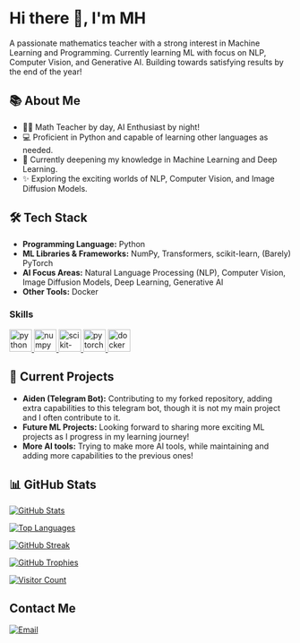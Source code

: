 # Hi there 👋, I'm MH

A passionate mathematics teacher with a strong interest in Machine Learning and Programming. Currently learning ML with focus on NLP, Computer Vision, and Generative AI. Building towards satisfying results by the end of the year!

## 📚 About Me

*   👨‍🏫 Math Teacher by day, AI Enthusiast by night!
*   💻 Proficient in Python and capable of learning other languages as needed.
*   🌱 Currently deepening my knowledge in Machine Learning and Deep Learning.
*   ✨ Exploring the exciting worlds of NLP, Computer Vision, and Image Diffusion Models.

## 🛠️ Tech Stack

*   **Programming Language:** Python
*   **ML Libraries & Frameworks:** NumPy, Transformers, scikit-learn, (Barely) PyTorch
*   **AI Focus Areas:** Natural Language Processing (NLP), Computer Vision, Image Diffusion Models, Deep Learning, Generative AI
*   **Other Tools:** Docker

### Skills
<p align="left">
  <a href="https://www.python.org" target="_blank" rel="noreferrer">
    <img src="https://raw.githubusercontent.com/marwin1991/profile-technology-icons/refs/heads/main/icons/python.png" alt="python" width="40" height="40"/>
  </a>
  <a href="https://numpy.org/" target="_blank" rel="noreferrer">
    <img src="https://raw.githubusercontent.com/marwin1991/profile-technology-icons/refs/heads/main/icons/numpy.png" alt="numpy" width="40" height="40"/>
  </a>
  <a href="https://scikit-learn.org/" target="_blank" rel="noreferrer">
    <img src="https://upload.wikimedia.org/wikipedia/commons/0/05/Scikit_learn_logo_small.svg" alt="scikit-learn" width="40" height="40"/>
  </a>
  <a href="https://pytorch.org/" target="_blank" rel="noreferrer">
    <img src="https://www.vectorlogo.zone/logos/pytorch/pytorch-icon.svg" alt="pytorch" width="40" height="40"/>
  </a>
   <a href="https://www.docker.com/" target="_blank" rel="noreferrer">
    <img src="https://raw.githubusercontent.com/marwin1991/profile-technology-icons/refs/heads/main/icons/docker.png" alt="docker" width="40" height="40"/>
  </a>

</p>

## 🔭 Current Projects

*   **Aiden (Telegram Bot):** Contributing to my forked repository, adding extra capabilities to this telegram bot, though it is not my main project and I often contribute to it.
*   **Future ML Projects:** Looking forward to sharing more exciting ML projects as I progress in my learning journey!
*   **More AI tools:** Trying to make more AI tools, while maintaining and adding more capabilities to the previous ones!

## 📊 GitHub Stats

[![GitHub Stats](https://github-readme-stats.vercel.app/api?username=soymh&show_icons=true&theme=dark)](https://github.com/soymh)

[![Top Languages](https://github-readme-stats.vercel.app/api/top-langs/?username=soymh&layout=compact&theme=dark)](https://github.com/soymh)

[![GitHub Streak](https://github-readme-streak-stats.herokuapp.com/?user=soymh&theme=dark)](https://github.com/soymh)

[![GitHub Trophies](https://github-profile-trophy.vercel.app/?username=soymh&theme=dark)](https://github.com/ryo-ma/github-profile-trophy)

[![Visitor Count](https://komarev.com/ghpvc/?username=soymh&label=Profile%20Views&color=brightgreen)](https://github.com/soymh)

## Contact Me

[![Email](https://img.shields.io/badge/Email-176279314%2Bsoymh%40users.noreply.github.com-informational?style=flat&logo=gmail&logoColor=white&color=28a745)](mailto:176279314+soymh@users.noreply.github.com)
